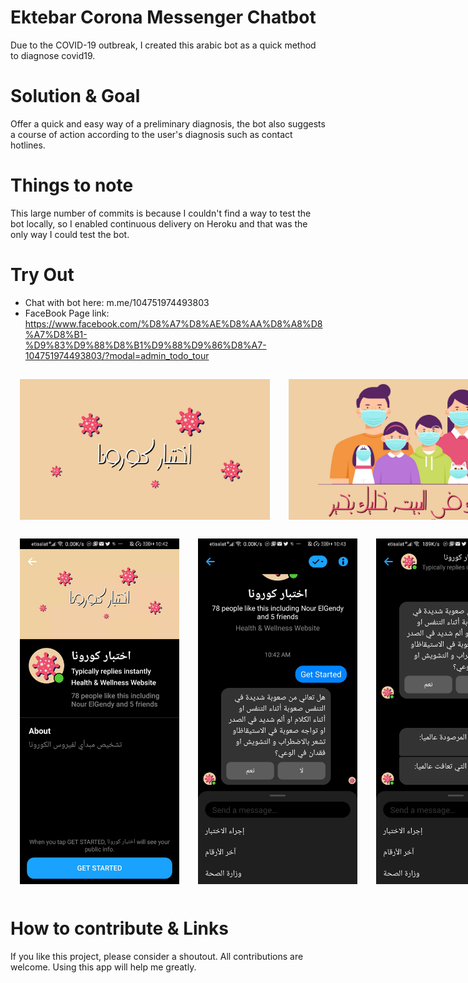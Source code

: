 # Ektebar Corona Messenger Chatbot

Due to the COVID-19 outbreak, I created this arabic bot as a quick method to diagnose covid19.

# Solution & Goal

Offer a quick and easy way of a preliminary diagnosis, the bot also suggests a course of action according to the user's diagnosis such as contact hotlines.

# Things to note

This large number of commits is because I couldn't find a way to test the bot locally, so I enabled continuous delivery on Heroku and that was the only way I could test the bot.

# Try Out

- Chat with bot here: m.me/104751974493803
- FaceBook Page link: https://www.facebook.com/%D8%A7%D8%AE%D8%AA%D8%A8%D8%A7%D8%B1-%D9%83%D9%88%D8%B1%D9%88%D9%86%D8%A7-104751974493803/?modal=admin_todo_tour


<div style="display:flex; flex-direction:row">
    <img style="margin:15px" width="400" alt="Landing Page" src="./assets/imgA.png">
    <img style="margin:15px" width="400" alt="Landing Page" src="./assets/imgB.png">
</div>
<div style="display:flex; flex-direction:row">
    <img style="margin:15px" width="255" alt="Landing Page" src="./assets/mainPage.jpg">
    <img style="margin:15px" width="255" alt="Landing Page" src="./assets/conv.jpg">
    <img style="margin:15px" width="255" alt="Landing Page" src="./assets/stats.jpg">
</div>

# How to contribute & Links

If you like this project, please consider a shoutout. All contributions are welcome. Using this app will help me greatly.
